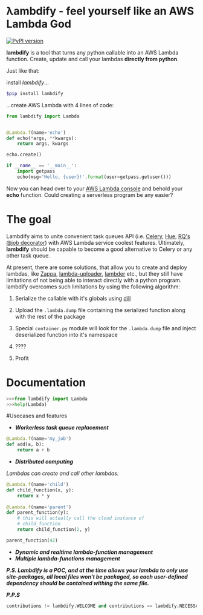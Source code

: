 # λambdify - feel yourself like an AWS Lambda God
[![PyPI version](https://badge.fury.io/py/lambdify.svg)](https://badge.fury.io/py/lambdify)

**lambdify** is a tool that turns any python callable into an AWS Lambda function. Create, update and call your lambdas **directly from python**. 

Just like that:

install *lambdify*...
```bash
$pip install lambdify
```
...create AWS Lambda with 4 lines of code:
```python
from lambdify import Lambda


@Lambda.f(name='echo')
def echo(*args, **kwargs):
    return args, kwargs

echo.create()

if __name__ == '__main__':
    import getpass
    echo(msg='Hello, {user}!'.format(user=getpass.getuser()))
```

Now you can head over to your [AWS Lambda console](https://console.aws.amazon.com/lambda/) and behold your **echo** function.
Could creating a serverless program be any easier?

# The goal
Lambdify aims to unite convenient task queues API (i.e. [Celery](http://www.celeryproject.org/), [Hue](http://huey.readthedocs.org/en/latest/#huey-s-api), [RQ's @job decorator](http://python-rq.org/docs/)) with AWS Lambda service coolest features. Ultimately, **lambdify** should be capable to become a good alternative to Celery or any other task queue.

At present, there are some solutions, that allow you to create and deploy lambdas, like [Zappa](https://github.com/Miserlou/Zappa), [lambda-uploader](https://github.com/rackerlabs/lambda-uploader), [lambder](https://github.com/LeafSoftware/python-lambder) etc., but they still have limitations of not being able to interact directly with a python program. 
lambdify overcomes such limitations by using the following algorithm:

1. Serialize the callable with it's globals using [dill](https://github.com/uqfoundation/dill)

2. Upload the ```.lambda.dump``` file containing the serialized function along with the rest of the package

3. Special ```container.py``` module will look for the ```.lambda.dump``` file and inject deserialized function into it's namespace

4. ????

5. Profit

# Documentation
```python
>>>from lambdify import Lambda
>>>help(Lambda)
```

#Usecases and features

* ***Workerless task queue replacement***
```python
@Lambda.f(name='my_job')
def add(a, b):
    return a + b
```

* ***Distributed computing***

*Lambdas can create and call other lambdas:*
```python
@Lambda.f(name='child')
def child_function(x, y):
    return x * y
    
@Lambda.f(name='parent')
def parent_function(y):
    # this will actually call the cloud instance of
    # child_function
    return child_function(2, y)

parent_function(42)
```
* ***Dynamic and realtime lambda-function management***
* ***Multiple lambda-functions management***


***P.S. Lambdify is a POC, and at the time allows your lambda to only use site-packages, all local files won't be packaged, so each user-defined dependency should be contained withing the same file.***

***P.P.S***

```python
contributions != lambdify.WELCOME and contributions == lambdify.NECESSARY
```

